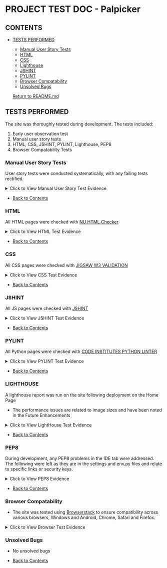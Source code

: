 # PROJECT TEST DOC - Palpicker

## CONTENTS
* [TESTS PERFORMED](#tests-performed)
  * [Manual User Story Tests](#manual-user-story-tests)
  * [HTML](#html)
  * [CSS](#css)
  * [Lighthouse](#lighthouse)
  * [JSHINT](#jshint)
  * [PYLINT](#pylint)
  * [Browser Compatability](#browser-compatability)
  * [Unsolved Bugs](#unsolved-bugs)

  [Return to README.md](https://github.com/)


## TESTS PERFORMED
  The site was thoroughly tested during development. The tests included:
  1. Early user observation test
  2. Manual user story tests
  3. HTML, CSS, JSHINT, PYLINT, Lighthouse, PEP8
  4. Browser Compatability Tests

  ### Manual User Story Tests
  User story tests were conducted systematically, with any failing tests rectified. 
  <details>
    <summary>Click to View Manual User Story Test Evidence</summary>
    <br>
      - <img src="static/docs/" width="60%">
      <br>
      - <img src="static/docs/" width="60%">
      <br>
      - <img src="static/docs/" width="60%">
      <br>
      - <img src="static/docs/" width="60%">
      <br>
      - <img src="" width="60%">
      <br>
    

  </details>

  * [Back to Contents](#contents)

  ### HTML
  All HTML pages were checked with [NU HTML Checker](https://validator.w3.org/nu/)

  <details>
    <summary>Click to View HTML Test Evidence</summary>
    <br>
      - <img src="">
      - <img src="" width="60%">
      <br>
      - <img src="" width="60%">
      <br>
      - <img src="" width="60%">
      <br>
      - <img src="" width="60%">
      <br>

  </details>

  * [Back to Contents](#contents)

  ### CSS
  All CSS pages were checked with [JIGSAW W3 VALIDATION](https://jigsaw.w3.org/css-validator/)

  <details>
    <summary>Click to View CSS Test Evidence</summary>
      - <img src="static/docs/c" width="60%">
  </details>

   * [Back to Contents](#contents)

   ### JSHINT
  All JS pages were checked with [JSHINT](https://jshint.com/)

  <details>
    <summary>Click to View JSHINT Test Evidence</summary>
      - <img src="" width="60%">

  </details>

  * [Back to Contents](#contents)

  ### PYLINT
  All Python pages were checked with [CODE INSTITUTES PYTHON LINTER](https://pep8ci.herokuapp.com/)

  <details>
    <summary>Click to View PYLINT Test Evidence</summary>
      - Views.py from User App
      <br>
      - <img src="https://res.cl" width="60%">
      <br>
      - Views.py from Offer App
      <br>
      - <img src="https://" width="60%">
      <br>
      - Models.py from Offer App
      <br>
      - <img src="https://" width="60%">
      <br>
      - Forms.py from Offer App
      <br>
      - <img src="https://re" width="60%">
      <br>
      - Forms.py from User App
      <br>
      - <img src="https:/" width="60%">
      <br>
      - Urls.py from Offer App
      <br>
      - <img src="https://r" width="60%">
      <br>

  </details>

  * [Back to Contents](#contents)

  ### LIGHTHOUSE
  A lighthouse report was run on the site following deployment on the Home Page
  * The performance issues are related to image sizes and have been noted in the Future Enhancements

  <details>
    <summary>Click to View LightHouse Test Evidence</summary>
      - <img src="https://" width="60%">
      <br>
      - <img src="https://" width="60%">
      <br>

  </details>

  * [Back to Contents](#contents)

  ### PEP8
  During development, any PEP8 problems in the IDE tab were addressed.  The following were left as they are in the settings and env.py files and relate to specific links or security keys.

  <details>
    <summary>Click to View PEP8 Evidence</summary>
      - <img src="https://" width="60%">

  </details>

  * [Back to Contents](#contents)

  ### Browser Compatability
  - The site was tested using [Browserstack](https://www.browserstack.com/) to ensure compatibility across various browsers, Windows and Android, Chrome, Safari and Firefox.

  <details>
    <summary>Click to View Browser Test Evidence</summary>
      - <img src="static/" width="60%">
      <br>
      - <img src="static/" width="60%">
      <br>
      - <img src="static/d" width="60%">
      <br>
      - <img src="static" width="60%">
      <br>
      

  </details>

  ### Unsolved Bugs
  
  - No unsolved bugs

  * [Back to Contents](#contents)
